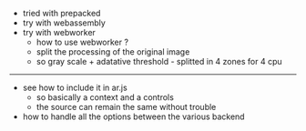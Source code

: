 - tried with prepacked
- try with webassembly
- try with webworker
  - how to use webworker ?
  - split the processing of the original image
  - so gray scale + adatative threshold - splitted in 4 zones for 4 cpu


---
- see how to include it in ar.js
  - so basically a context and a controls
  - the source can remain the same without trouble
- how to handle all the options between the various backend
